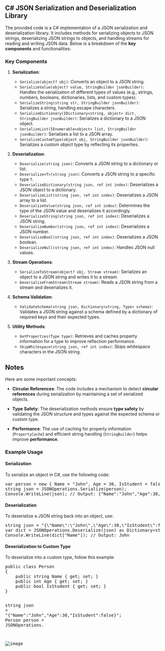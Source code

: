 <!-- Doc 2 is in language en-US. Optimizing Doc 2 for scanning, using lists and bold where appropriate, but keeping language en-US, and adding id attributes to every HTML element: --><h2 id="9tbfynt">C# JSON Serialization and Deserialization Library</h2>
<p id="9tbfynt">The provided code is a C# implementation of a JSON serialization and deserialization library. It includes methods for serializing objects to JSON strings, deserializing JSON strings to objects, and handling streams for reading and writing JSON data. Below is a breakdown of the <strong>key components</strong> and functionalities:</p>
<h3 id="oht0pwe">Key Components</h3>
<ol start="1" id="rle8n3">
<li id="15j611i">
<p id="bjmyhgb"><strong>Serialization</strong>:</p>
<ul id="axydcd">
<li id="4zbvr5o"><code id="ojrx0g">Serialize(object? obj)</code>: Converts an object to a JSON string.</li>
<li id="ajqeyp"><code id="sih6k7">SerializeValue(object? value, StringBuilder jsonBuilder)</code>: Handles the serialization of different types of values (e.g., strings, numbers, booleans, dictionaries, lists, and custom types).</li>
<li id="kldv429"><code id="mbfjupn">SerializeString(string str, StringBuilder jsonBuilder)</code>: Serializes a string, handling escape characters.</li>
<li id="d6mywk"><code id="lu36y5">SerializeDictionary(IDictionary&lt;string, object&gt; dict, StringBuilder jsonBuilder)</code>: Serializes a dictionary to a JSON object.</li>
<li id="fqq5zum"><code id="3x6dk0e">SerializeList(IEnumerable&lt;object&gt; list, StringBuilder jsonBuilder)</code>: Serializes a list to a JSON array.</li>
<li id="kyhqej"><code id="uyty8cw">SerializeCustomType(object obj, StringBuilder jsonBuilder)</code>: Serializes a custom object type by reflecting its properties.</li>
</ul>
</li>
<li id="15kk6ml">
<p id="gkhqy"><strong>Deserialization</strong>:</p>
<ul id="r9hnz5k">
<li id="1jeyu9l"><code id="2s8scy">Deserialize(string json)</code>: Converts a JSON string to a dictionary or list.</li>
<li id="2epztm"><code id="0r54p3p">Deserialize&lt;T&gt;(string json)</code>: Converts a JSON string to a specific type <code id="v2unw2h">T</code>.</li>
<li id="9gmk9u"><code id="8gry1bx">DeserializeDictionary(string json, ref int index)</code>: Deserializes a JSON object to a dictionary.</li>
<li id="yvbvhd"><code id="pt9069">DeserializeList(string json, ref int index)</code>: Deserializes a JSON array to a list.</li>
<li id="iutv4uo"><code id="b414bjq">DeserializeValue(string json, ref int index)</code>: Determines the type of the JSON value and deserializes it accordingly.</li>
<li id="9yw3ohf"><code id="vdgxm3">DeserializeString(string json, ref int index)</code>: Deserializes a JSON string.</li>
<li id="mgpbda"><code id="hukjgrkf">DeserializeNumber(string json, ref int index)</code>: Deserializes a JSON number.</li>
<li id="f3ax2"><code id="4s2it7h">DeserializeBool(string json, ref int index)</code>: Deserializes a JSON boolean.</li>
<li id="tzjcdw"><code id="fag5yds">DeserializeNull(string json, ref int index)</code>: Handles JSON null values.</li>
</ul>
</li>
<li id="hrkkx72">
<p id="b3e8b8"><strong>Stream Operations</strong>:</p>
<ul id="rbbtjh">
<li id="5qpyql4"><code id="u1nuejc">SerializeToStream(object? obj, Stream stream)</code>: Serializes an object to a JSON string and writes it to a stream.</li>
<li id="hq94brb"><code id="14dl6y">DeserializeFromStream(Stream stream)</code>: Reads a JSON string from a stream and deserializes it.</li>
</ul>
</li>
<li id="e525gj9">
<p id="uiltpzh"><strong>Schema Validation</strong>:</p>
<ul id="qohtsqr">
<li id="5nsk3pj"><code id="j1zvbbk">ValidateSchema(string json, Dictionary&lt;string, Type&gt; schema)</code>: Validates a JSON string against a schema defined by a dictionary of required keys and their expected types.</li>
</ul>
</li>
<li id="1fux77n">
<p id="7c94iyp"><strong>Utility Methods</strong>:</p>
<ul id="58ku5oc">
<li id="lbx8pl"><code id="4pocccl">GetProperties(Type type)</code>: Retrieves and caches property information for a type to improve reflection performance.</li>
<li id="oo5ot5"><code id="5sb0k4g">SkipWhitespace(string json, ref int index)</code>: Skips whitespace characters in the JSON string.</li>
</ul>
</li>
</ol>


<!-- Doc 2 is in language en-US. Optimizing Doc 2 for scanning, using lists and bold where appropriate, but keeping language en-US, and adding id attributes to every HTML element: --><h2 id="1n665x">Notes</h2>
<p id="1n665x">Here are some important concepts:</p>
<ul id="qpwvopf">
<li id="kg7w6t9">
    <p id="xmrfy2q"><strong>Circular References</strong>: The code includes a mechanism to detect <strong>circular references</strong> during serialization by maintaining a set of serialized objects.</p>
</li>
<li id="0k8z4b">
    <p id="1yn2wam"><strong>Type Safety</strong>: The deserialization methods ensure <strong>type safety</strong> by validating the JSON structure and types against the expected schema or custom type.</p>
</li>
<li id="wqtt73s">
    <p id="swlekl"><strong>Performance</strong>: The use of caching for property information (<code id="03s06rk">PropertyCache</code>) and efficient string handling (<code id="f6s7z0o">StringBuilder</code>) helps improve <strong>performance</strong>.</p>
</li>
</ul>
<!-- Doc 2 is in language en-US. Optimizing Doc 2 for scanning, using lists and bold where appropriate, but keeping language en-US, and adding id attributes to every HTML element: --><h3 id="5efnhh9">Example Usage</h3>

<h4 id="93nky5e">Serialization</h4>
<p id="wh8rgbd">To serialize an object in C#, use the following code:</p>
<pre id="8j3gwac">
<span id="blogbi"><span id="msimcol">var</span></span> person <span id="7pxaubd">=</span> <span id="1wsdjsa">new</span> <span id="xvvpir">{</span> Name <span id="jdklo95">=</span> <span id="6b4jehk">"John"</span><span id="f12uxu9">,</span> Age <span id="qrkwfdc">=</span> <span id="jxxs46">30</span><span id="kmjuvm">,</span> IsStudent <span id="be6sdh5">=</span> <span id="upnjhhw">false</span> <span id="hka8e7">}</span><span id="ezlwpgh">;</span>
<span id="r6cy6cvh"><span id="mz7tcv">string</span></span> json <span id="pyryul2">=</span> JSONOperations<span id="1afn5cq">.</span><span id="2e68p4">Serialize</span><span id="anfo65m">(</span>person<span id="bq1cu1e">)</span><span id="y5i2dn">;</span>
Console<span id="kqindc">.</span><span id="3c86o4">WriteLine</span><span id="x87bkqt">(</span>json<span id="0i1cmgs">)</span><span id="fveliuu">;</span> <span id="stmvjh7">// Output: {"Name":"John","Age":30,"IsStudent":false}</span>
</pre>

<h4 id="mk24ed5">Deserialization</h4>
<p id="pkd48lt">To deserialize a JSON string back into an object, use:</p>
<pre id="q8524u">
<span id="jm06q4q"><span id="n7utlig">string</span></span> json <span id="wmjtjpq">=</span> <span id="g4b72rk">"{\"Name\":\"John\",\"Age\":30,\"IsStudent\":false}"</span><span id="k9cinyn">;</span>
<span id="6bwruwm"><span id="6ap4r6c">var</span></span> dict <span id="zwcp8en">=</span> JSONOperations<span id="0e3e53">.</span><span id="zj2780i">Deserialize</span><span id="3lntwcl">(</span>json<span id="qz2evi8">)</span> <span id="w9bbp65">as</span> <span id="4a1mtjb">Dictionary<span id="6c4j5a">&lt;</span><span id="dp3x10v">string</span><span id="cssdzb8">,</span> <span id="jqs4mxk">object</span><span id="nefxd25">&gt;</span></span><span id="dp4n8ou">;</span>
Console<span id="jyfcl6p">.</span><span id="abybj06">WriteLine</span><span id="2r192j">(</span>dict<span id="u9npwo4">[</span><span id="bivus7g">"Name"</span><span id="reogtoi">]</span><span id="4za9sr">)</span><span id="p7gwopg">;</span> <span id="37r3exc">// Output: John</span>
</pre>

<h4 id="52sma5s">Deserialization to Custom Type</h4>
<p id="p5zutw9">To deserialize into a custom type, follow this example:</p>
<pre id="ynxhcdq">
<span id="hfqt3mg">public</span> <span id="xfvclv4">class</span> <span id="sdlyesr">Person</span>
<span id="c3l9dbc">{</span>
    <span id="46js5hs">public</span> <span id="ce6djpm"><span id="p899nuj">string</span></span> Name <span id="73k730u">{</span> <span id="10x92lc">get</span><span id="kfyg8xdg">;</span> <span id="snv5j1t">set</span><span id="fqboq6">;</span> <span id="n9357f5">}</span>
    <span id="xay014">public</span> <span id="l13dyr7"><span id="juyq65k">int</span></span> Age <span id="xq3d82r">{</span> <span id="hmgnyo4">get</span><span id="9e9c87q">;</span> <span id="g4dw75">set</span><span id="thf3q7">;</span> <span id="m45y5v">}</span>
    <span id="kj7lijq">public</span> <span id="qt0jnz"><span id="n3iana">bool</span></span> IsStudent <span id="ban6a5">{</span> <span id="mbtlm5">get</span><span id="wby0vcj">;</span> <span id="weh386i">set</span><span id="cwg9aqr">;</span> <span id="r8mza1a">}</span>
<span id="65a77h">}</span>

<span id="tbbrlvm"><span id="pw8b5cs">string</span></span> json <span id="azdzvu6">=</span> <span id="vrz7qji">"{\"Name\":\"John\",\"Age\":30,\"IsStudent\":false}"</span><span id="lb4ho3u">;</span>
Person person <span id="i82fna">=</span> JSONOperations<span id="gytiif">.</span>


![image](https://github.com/user-attachments/assets/b6d34d71-6ccc-4be1-8eef-8537938fd931)

